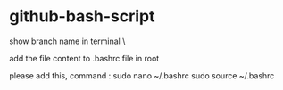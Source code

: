 # github-bash-script
show branch name in terminal
\

add the file content to .bashrc file in root

please add this, command : sudo nano ~/.bashrc
sudo  source ~/.bashrc
